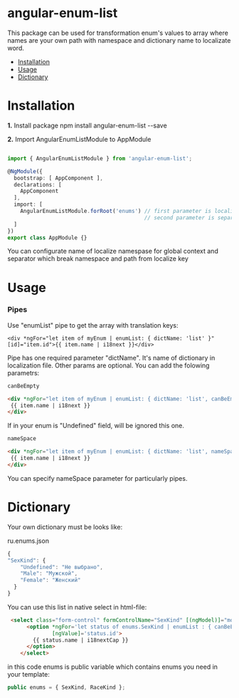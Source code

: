 # angular-enum-list

This package can be used for transformation enum's values to array where names are your own path with namespace and dictionary name to localizate word.



 - [Installation](#installation)
 - [Usage](#usage)
 - [Dictionary](#dictionary)
 
 
# Installation

**1.** Install package
    npm install angular-enum-list --save
    

**2.** Import AngularEnumListModule to AppModule

```typescript

import { AngularEnumListModule } from 'angular-enum-list';

@NgModule({
  bootstrap: [ AppComponent ],
  declarations: [   
    AppComponent
  ],
  import: [
    AngularEnumListModule.forRoot('enums') // first parameter is localization namespace name,
                                           // second parameter is separator, default ':'
  ]
})
export class AppModule {}

```

You can configurate name of localize namespase for global context and separator which break namespace and path from localize key



# Usage

### Pipes

Use "enumList" pipe to get the array with translation keys:

    <div *ngFor="let item of myEnum | enumList: { dictName: 'list' }" [id]="item.id">{{ item.name | i18next }}</div>
    
Pipe has one required parameter "dictName". It's name of dictionary in localization file.
Other params are optional. You can add the folowing parametrs:

```javascript
canBeEmpty
```
```html
<div *ngFor="let item of myEnum | enumList: { dictName: 'list', canBeEmpty: true }" [id]="item.id">
 {{ item.name | i18next }}
</div>
```

If in your enum is "Undefined" field, will be ignored this one.

```typescript
nameSpace
```
```html
<div *ngFor="let item of myEnum | enumList: { dictName: 'list', nameSpace: 'my-favorite-enums' }" [id]="item.id">
 {{ item.name | i18next }}
</div>
```

You can specify nameSpace parameter for particularly pipes.

# Dictionary

Your own dictionary must be looks like:

ru.enums.json

```typescript
{
"SexKind": {
    "Undefined": "Не выбрано",
    "Male": "Мужской",
    "Female": "Женский"
  }
}
```
 
 You can use this list in native select in html-file:
```html
 <select class="form-control" formControlName="SexKind" [(ngModel)]="model.SexKind">
      <option *ngFor='let status of enums.SexKind | enumList : { canBeEmpty: false, dictName: "SexKind" }'
              [ngValue]='status.id'>
        {{ status.name | i18nextCap }}
      </option>
    </select>
```
in this code enums is public variable which contains enums you need in your template:

```typescript 
public enums = { SexKind, RaceKind };
```
